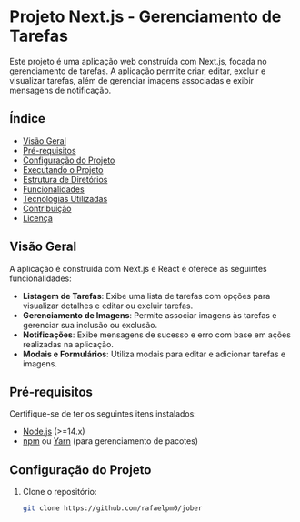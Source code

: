 # Projeto Next.js - Gerenciamento de Tarefas

Este projeto é uma aplicação web construída com Next.js, focada no gerenciamento de tarefas. A aplicação permite criar, editar, excluir e visualizar tarefas, além de gerenciar imagens associadas e exibir mensagens de notificação.

## Índice

- [Visão Geral](#visão-geral)
- [Pré-requisitos](#pré-requisitos)
- [Configuração do Projeto](#configuração-do-projeto)
- [Executando o Projeto](#executando-o-projeto)
- [Estrutura de Diretórios](#estrutura-de-diretórios)
- [Funcionalidades](#funcionalidades)
- [Tecnologias Utilizadas](#tecnologias-utilizadas)
- [Contribuição](#contribuição)
- [Licença](#licença)

## Visão Geral

A aplicação é construída com Next.js e React e oferece as seguintes funcionalidades:

- **Listagem de Tarefas**: Exibe uma lista de tarefas com opções para visualizar detalhes e editar ou excluir tarefas.
- **Gerenciamento de Imagens**: Permite associar imagens às tarefas e gerenciar sua inclusão ou exclusão.
- **Notificações**: Exibe mensagens de sucesso e erro com base em ações realizadas na aplicação.
- **Modais e Formulários**: Utiliza modais para editar e adicionar tarefas e imagens.

## Pré-requisitos

Certifique-se de ter os seguintes itens instalados:

- [Node.js](https://nodejs.org/) (>=14.x)
- [npm](https://www.npmjs.com/) ou [Yarn](https://classic.yarnpkg.com/) (para gerenciamento de pacotes)

## Configuração do Projeto

1. Clone o repositório:

   ```bash
   git clone https://github.com/rafaelpm0/jober